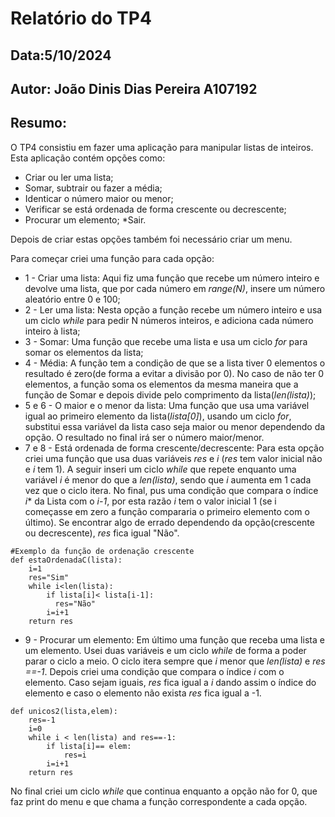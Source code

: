 # Relatório do TP4
## Data:5/10/2024
## Autor: João Dinis Dias Pereira A107192

## Resumo:
O TP4 consistiu em fazer uma aplicação para manipular listas de inteiros. Esta aplicação contém opções como:
 * Criar ou ler uma lista;
 * Somar, subtrair ou fazer a média;
 * Identicar o número maior ou menor;
 * Verificar se está ordenada de forma crescente ou decrescente;
 * Procurar um elemento;
 *Sair.


Depois de criar estas opções também foi necessário criar um menu.

Para começar criei uma função para cada opção:

* 1 - Criar uma lista: Aqui fiz uma função que recebe um número inteiro e devolve uma lista, que por cada número em *range(N)*, insere um número aleatório entre 0 e 100;
* 2 - Ler uma lista: Nesta opção a função recebe um número inteiro e usa um ciclo *while* para pedir N números inteiros, e adiciona cada número inteiro à lista;
* 3 - Somar: Uma função que recebe uma lista e usa um ciclo *for* para somar os elementos da lista;
* 4 - Média: A função tem a condição de que se a lista tiver 0 elementos o resultado é zero(de forma a evitar a divisão por 0). No caso de não ter 0 elementos, a função soma os elementos da mesma maneira que a função de Somar e depois divide pelo comprimento da lista(*len(lista)*);
* 5 e 6 - O maior e o menor da lista: Uma função que usa uma variável igual ao primeiro elemento da lista(*lista[0]*), usando um ciclo *for*, substitui essa variável da lista caso seja maior ou menor dependendo da opção. O resultado no final irá ser o número maior/menor.
* 7 e 8 - Está ordenada de forma crescente/decrescente: Para esta opção criei uma função que usa duas variáveis *res* e *i* (*res* tem valor inicial não e *i* tem 1). A seguir inseri um ciclo *while* que repete enquanto uma variável *i* é menor do que a *len(lista)*, sendo que *i* aumenta em 1 cada vez que o ciclo itera. No final, pus uma condição que compara o índice *i** da Lista com o *i-1*, por esta razão *i* tem o valor inicial 1 (se i começasse em zero a função compararia o primeiro elemento com o último). Se encontrar algo de errado dependendo da opção(crescente ou decrescente), *res* fica igual "Não".

```
#Exemplo da função de ordenação crescente
def estaOrdenadaC(lista):
    i=1
    res="Sim"
    while i<len(lista):
        if lista[i]< lista[i-1]:
          res="Não"
        i=i+1
    return res
```

* 9 - Procurar um elemento: Em último uma função que receba uma lista e um elemento. Usei duas variáveis e um ciclo *while* de forma a poder parar o ciclo a meio. O ciclo itera sempre que *i* menor que *len(lista)* e *res ==-1*. Depois criei uma condição que compara o índice *i* com o elemento. Caso sejam iguais, *res* fica igual a *i* dando assim o índice do elemento e caso o elemento não exista *res* fica igual a -1.

``` 
def unicos2(lista,elem):
    res=-1
    i=0
    while i < len(lista) and res==-1:
        if lista[i]== elem:
            res=i
        i=i+1
    return res
```



No final criei um ciclo *while* que continua enquanto a opção não for 0, que faz print do menu e que chama a função correspondente a cada opção. 

